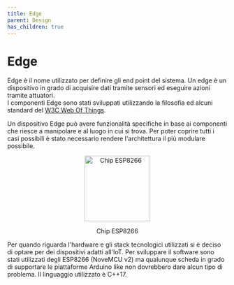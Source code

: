 ```yaml
---
title: Edge
parent: Design
has_children: true
---
```


# Edge
Edge è il nome utilizzato per definire gli end point del sistema. Un edge è un dispositivo in grado di acquisire dati tramite sensori ed eseguire azioni tramite attuatori.  
I componenti Edge sono stati sviluppati utilizzando la filosofia ed alcuni standard del [W3C Web Of Things](https://www.w3.org/WoT/).  

Un dispositivo Edge può avere funzionalità specifiche in base ai componenti che riesce a manipolare e al luogo in cui si trova. Per poter coprire tutti i casi possibili è stato necessario rendere l'architettura il più modulare possibile.

<div align="center">
<img src="https://images2.imgbox.com/f9/f0/qtyFHYUJ_o.jpg" alt="Chip ESP8266" width="150" height="150">
<p align="center">Chip ESP8266</p>
</div>

Per quando riguarda l'hardware e gli stack tecnologici utilizzati si è deciso di optare per dei dispositivi adatti all'IoT. Per sviluppare il software sono stati utilizzati degli ESP8266 (NoveMCU v2) ma qualunque scheda in grado di supportare le piattaforme Arduino like non dovrebbero dare alcun tipo di problema. Il linguaggio utilizzato è C++17.
